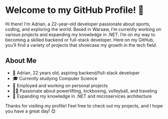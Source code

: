 # Welcome to my GitHub Profile! 👋

Hi there! I'm Adrian, a 22-year-old developer passionate about sports, coding, and exploring the world. Based in Warsaw, I’m currently working on various projects and expanding my knowledge in .NET. I’m on my way to becoming a skilled backend or full-stack developer. Here on my GitHub, you'll find a variety of projects that showcase my growth in the tech field.

## About Me
- 🌟 Adrian, 22 years old, aspiring backend/full-stack developer
- 🎓 Currently studying Computer Science
- 💼 Employed and working on personal projects
- 🏋️‍♂️ Passionate about powerlifting, kickboxing, volleyball, and traveling
- 🌱 Expanding my knowledge in .NET and microservices architecture

Thanks for visiting my profile! Feel free to check out my projects, and I hope you have a great day! 😊

